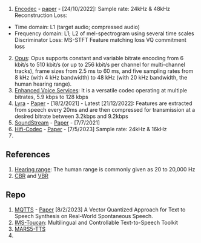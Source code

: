 1. [Encodec](https://github.com/facebookresearch/encodec) - [paper](https://arxiv.org/pdf/2210.13438) - [24/10/2022]:
Sample rate: 24kHz & 48kHz
Reconstruction Loss:
  - Time domain: L1 (target audio; compressed audio)
  - Frequency domain: L1; L2 of mel-spectrogram using several time scales
Discriminator Loss: MS-STFT
Feature matching loss
VQ commitment loss
2. [Opus](https://en.wikipedia.org/wiki/Opus_(audio_format)):
Opus supports constant and variable bitrate encoding from 6 kbit/s to 510 kbit/s (or up to 256 kbit/s per channel for multi-channel tracks),
frame sizes from 2.5 ms to 60 ms, and five sampling rates from 8 kHz (with 4 kHz bandwidth) to 48 kHz (with 20 kHz bandwidth,
the human hearing range).
3. [Enhanced Voice Services](https://en.wikipedia.org/wiki/Enhanced_Voice_Services):
It is a versatile codec operating at multiple bitrates, 5.9 kbps to 128 kbps
4. [Lyra](https://github.com/google/lyra) - [Paper](https://arxiv.org/pdf/2102.09660) - [18/2/2021] - Latest [21/12/2022]:
Features are extracted from speech every 20ms and are then compressed for transmission at a desired bitrate between 3.2kbps and 9.2kbps
5. [SoundStream](https://github.com/lucidrains/audiolm-pytorch) - [Paper](https://arxiv.org/pdf/2107.03312) - [7/7/2021]
6. [Hifi-Codec](https://github.com/yangdongchao/AcademiCodec) - [Paper](https://arxiv.org/pdf/2305.02765) - [7/5/2023]
Sample rate: 24kHz & 16kHz
7. 
## References
1. [Hearing range](https://en.wikipedia.org/wiki/Hearing_range): The human range is commonly given as 20 to 20,000 Hz
2. [CBR](https://en.wikipedia.org/wiki/Constant_bitrate) and [VBR](https://en.wikipedia.org/wiki/Variable_bitrate)

## Repo
1. [MQTTS](https://github.com/b04901014/MQTTS) - [Paper](https://arxiv.org/pdf/2302.04215) [8/2/2023]
A Vector Quantized Approach for Text to Speech Synthesis on Real-World Spontaneous Speech.
2. [IMS-Toucan](https://github.com/DigitalPhonetics/IMS-Toucan):
Multilingual and Controllable Text-to-Speech Toolkit 
3. [MARS5-TTS](https://github.com/Camb-ai/MARS5-TTS)
4. 
